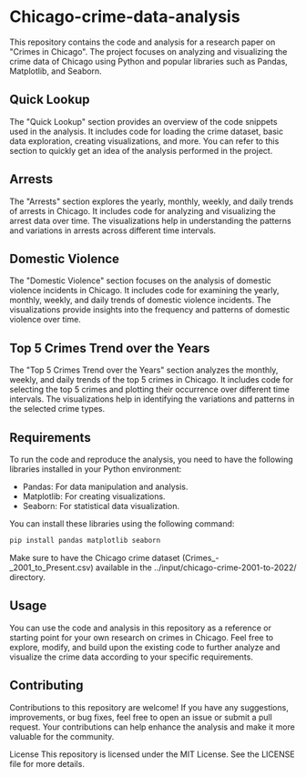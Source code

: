 # Chicago-crime-data-analysis

This repository contains the code and analysis for a research paper on "Crimes in Chicago". The project focuses on analyzing and visualizing the crime data of Chicago using Python and popular libraries such as Pandas, Matplotlib, and Seaborn.

## Quick Lookup

The "Quick Lookup" section provides an overview of the code snippets used in the analysis. It includes code for loading the crime dataset, basic data exploration, creating visualizations, and more. You can refer to this section to quickly get an idea of the analysis performed in the project.

## Arrests

The "Arrests" section explores the yearly, monthly, weekly, and daily trends of arrests in Chicago. It includes code for analyzing and visualizing the arrest data over time. The visualizations help in understanding the patterns and variations in arrests across different time intervals.

## Domestic Violence

The "Domestic Violence" section focuses on the analysis of domestic violence incidents in Chicago. It includes code for examining the yearly, monthly, weekly, and daily trends of domestic violence incidents. The visualizations provide insights into the frequency and patterns of domestic violence over time.

## Top 5 Crimes Trend over the Years

The "Top 5 Crimes Trend over the Years" section analyzes the monthly, weekly, and daily trends of the top 5 crimes in Chicago. It includes code for selecting the top 5 crimes and plotting their occurrence over different time intervals. The visualizations help in identifying the variations and patterns in the selected crime types.

## Requirements

To run the code and reproduce the analysis, you need to have the following libraries installed in your Python environment:

- Pandas: For data manipulation and analysis.
- Matplotlib: For creating visualizations.
- Seaborn: For statistical data visualization.

You can install these libraries using the following command:

```bash
pip install pandas matplotlib seaborn
```

Make sure to have the Chicago crime dataset (Crimes_-_2001_to_Present.csv) available in the ../input/chicago-crime-2001-to-2022/ directory.

## Usage

You can use the code and analysis in this repository as a reference or starting point for your own research on crimes in Chicago. Feel free to explore, modify, and build upon the existing code to further analyze and visualize the crime data according to your specific requirements.

## Contributing

Contributions to this repository are welcome! If you have any suggestions, improvements, or bug fixes, feel free to open an issue or submit a pull request. Your contributions can help enhance the analysis and make it more valuable for the community.

License
This repository is licensed under the MIT License. See the LICENSE file for more details.


